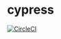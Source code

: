 # cypress
[![CircleCI](https://circleci.com/gh/volha890/cypressIO.svg?style=svg)](https://app.circleci.com/pipelines/github/volha890)
